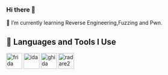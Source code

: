 ### Hi there 👋


<!--
**chan233/chan233** is a ✨ _special_ ✨ repository because its `README.md` (this file) appears on your GitHub profile.

Here are some ideas to get you started:

- 🔭 I’m currently working on ...
- 🌱 I’m currently learning ...
- 👯 I’m looking to collaborate on ...
- 🤔 I’m looking for help with ...
- 💬 Ask me about ...
- 📫 How to reach me: ...
- 😄 Pronouns: ...
- ⚡ Fun fact: ...

-->
🌱 I’m currently learning Reverse Engineering,Fuzzing and Pwn.

<h2>🚀 Languages and Tools I Use</h2>
<p><a target="_blank" href="https://avatars.githubusercontent.com/u/4073090?s=48&v=4" style="display: inline-block; border-radius: 21; overflow: hidden;"><img src="https://avatars.githubusercontent.com/u/4073090?s=48&v=4" alt="frida" width="42" height="42" /></a>
<a target="_blank" href="https://appsitory.com/data/windows/icons/ida-pro/ida-pro.png" style="display: inline-block; border-radius: 21; overflow: hidden;"><img src="https://appsitory.com/data/windows/icons/ida-pro/ida-pro.png" alt="ida" width="42" height="42" /></a>
<a target="_blank" href="https://ghidra-sre.org/images/GHIDRA_1.png" style="display: inline-block; border-radius: 21; overflow: hidden;"><img src="https://ghidra-sre.org/images/GHIDRA_1.png" alt="ghida" width="42" height="42" /></a>
<a target="_blank" href="https://avatars.githubusercontent.com/u/2842539?s=48&v=4" style="display: inline-block; border-radius: 21; overflow: hidden;"><img src="https://avatars.githubusercontent.com/u/2842539?s=48&v=4" alt="radare2" width="42" height="42" /></a></p>


